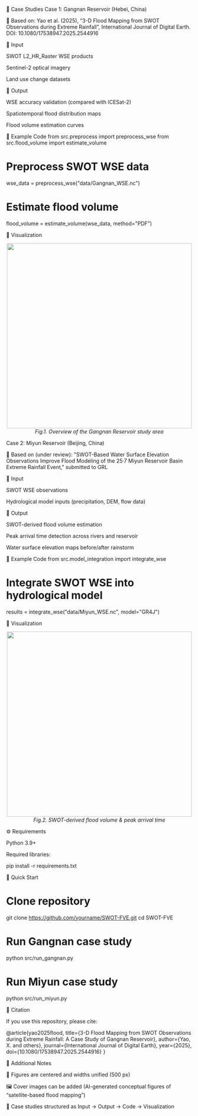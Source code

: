 📘 Case Studies
Case 1: Gangnan Reservoir (Hebei, China)

📄 Based on:
Yao et al. (2025), “3-D Flood Mapping from SWOT Observations during Extreme Rainfall”, International Journal of Digital Earth.
DOI: 10.1080/17538947.2025.2544916

🔹 Input

SWOT L2_HR_Raster WSE products

Sentinel-2 optical imagery

Land use change datasets

🔹 Output

WSE accuracy validation (compared with ICESat-2)

Spatiotemporal flood distribution maps

Flood volume estimation curves

🔹 Example Code
from src.preprocess import preprocess_wse
from src.flood_volume import estimate_volume

# Preprocess SWOT WSE data
wse_data = preprocess_wse("data/Gangnan_WSE.nc")

# Estimate flood volume
flood_volume = estimate_volume(wse_data, method="PDF")

🔹 Visualization
<p align="center"> <img src="figures/gangnan_overview.png" width="500"/> <br> <em>Fig.1. Overview of the Gangnan Reservoir study area</em> </p>
Case 2: Miyun Reservoir (Beijing, China)

📄 Based on (under review):
"SWOT-Based Water Surface Elevation Observations Improve Flood Modeling of the 25·7 Miyun Reservoir Basin Extreme Rainfall Event," submitted to GRL

🔹 Input

SWOT WSE observations

Hydrological model inputs (precipitation, DEM, flow data)

🔹 Output

SWOT-derived flood volume estimation

Peak arrival time detection across rivers and reservoir

Water surface elevation maps before/after rainstorm

🔹 Example Code
from src.model_integration import integrate_wse

# Integrate SWOT WSE into hydrological model
results = integrate_wse("data/Miyun_WSE.nc", model="GR4J")

🔹 Visualization
<p align="center"> <img src="figures/miyun_results.png" width="500"/> <br> <em>Fig.2. SWOT-derived flood volume & peak arrival time</em> </p>
⚙️ Requirements

Python 3.9+

Required libraries:

pip install -r requirements.txt

🚀 Quick Start
# Clone repository
git clone https://github.com/yourname/SWOT-FVE.git
cd SWOT-FVE

# Run Gangnan case study
python src/run_gangnan.py

# Run Miyun case study
python src/run_miyun.py

📖 Citation

If you use this repository, please cite:

@article{yao2025flood,
  title={3-D Flood Mapping from SWOT Observations during Extreme Rainfall: A Case Study of Gangnan Reservoir},
  author={Yao, X. and others},
  journal={International Journal of Digital Earth},
  year={2025},
  doi={10.1080/17538947.2025.2544916}
}

🎨 Additional Notes

📌 Figures are centered and widths unified (500 px)

🖼️ Cover images can be added (AI-generated conceptual figures of “satellite-based flood mapping”)

🧩 Case studies structured as Input → Output → Code → Visualization







